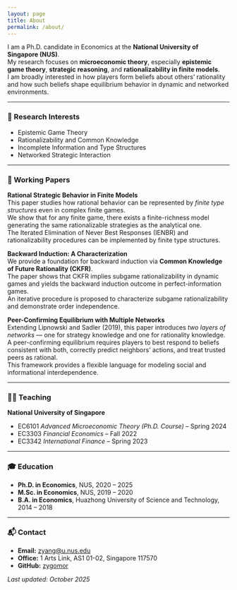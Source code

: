 ```yaml
---
layout: page
title: About
permalink: /about/
---
```


I am a Ph.D. candidate in Economics at the **National University of Singapore (NUS)**.  
My research focuses on **microeconomic theory**, especially **epistemic game theory**, **strategic reasoning**, and **rationalizability in finite models**.  
I am broadly interested in how players form beliefs about others’ rationality and how such beliefs shape equilibrium behavior in dynamic and networked environments.

---

### 🧠 Research Interests
- Epistemic Game Theory  
- Rationalizability and Common Knowledge  
- Incomplete Information and Type Structures  
- Networked Strategic Interaction  

---

### 📑 Working Papers

**Rational Strategic Behavior in Finite Models**  
This paper studies how rational behavior can be represented by *finite type structures* even in complex finite games.  
We show that for any finite game, there exists a finite-richness model generating the same rationalizable strategies as the analytical one.  
The Iterated Elimination of Never Best Responses (IENBR) and rationalizability procedures can be implemented by finite type structures.

**Backward Induction: A Characterization**  
We provide a foundation for backward induction via **Common Knowledge of Future Rationality (CKFR)**.  
The paper shows that CKFR implies subgame rationalizability in dynamic games and yields the backward induction outcome in perfect-information games.  
An iterative procedure is proposed to characterize subgame rationalizability and demonstrate order independence.

**Peer-Confirming Equilibrium with Multiple Networks**  
Extending Lipnowski and Sadler (2019), this paper introduces *two layers of networks* — one for strategy knowledge and one for rationality knowledge.  
A peer-confirming equilibrium requires players to best respond to beliefs consistent with both, correctly predict neighbors’ actions, and treat trusted peers as rational.  
This framework provides a flexible language for modeling social and informational interdependence.

---

### 🧑‍🏫 Teaching
**National University of Singapore**
- EC6101 *Advanced Microeconomic Theory (Ph.D. Course)* – Spring 2024  
- EC3303 *Financial Economics* – Fall 2022  
- EC3342 *International Finance* – Spring 2023  

---

### 🎓 Education
- **Ph.D. in Economics**, NUS, 2020 – 2025  
- **M.Sc. in Economics**, NUS, 2019 – 2020  
- **B.A. in Economics**, Huazhong University of Science and Technology, 2014 – 2018  

---

### 📬 Contact
- **Email:** [zyang@u.nus.edu](mailto:zyang@u.nus.edu)  
- **Office:** 1 Arts Link, AS1 01-02, Singapore 117570  
- **GitHub:** [zygomor](https://github.com/zygomor)  

_Last updated: October 2025_
